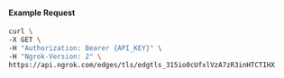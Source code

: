 <!-- Code generated for API Clients. DO NOT EDIT. -->

#### Example Request

```bash
curl \
-X GET \
-H "Authorization: Bearer {API_KEY}" \
-H "Ngrok-Version: 2" \
https://api.ngrok.com/edges/tls/edgtls_315io0cUfxlVzA7zR3inHTCTIHX
```
